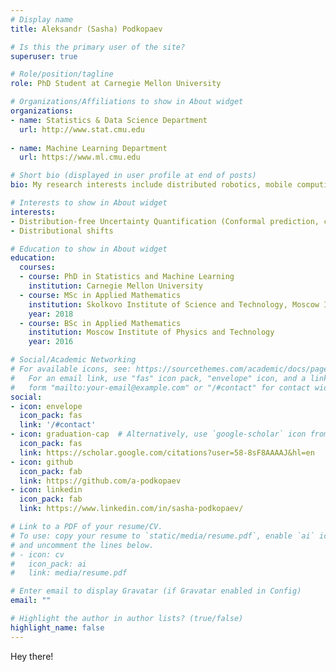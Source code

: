 ```yaml
---
# Display name
title: Aleksandr (Sasha) Podkopaev

# Is this the primary user of the site?
superuser: true

# Role/position/tagline
role: PhD Student at Carnegie Mellon University

# Organizations/Affiliations to show in About widget
organizations:
- name: Statistics & Data Science Department
  url: http://www.stat.cmu.edu
  
- name: Machine Learning Department
  url: https://www.ml.cmu.edu

# Short bio (displayed in user profile at end of posts)
bio: My research interests include distributed robotics, mobile computing and programmable matter.

# Interests to show in About widget
interests:
- Distribution-free Uncertainty Quantification (Conformal prediction, calibration)
- Distributional shifts

# Education to show in About widget
education:
  courses:
  - course: PhD in Statistics and Machine Learning
    institution: Carnegie Mellon University
  - course: MSc in Applied Mathematics
    institution: Skolkovo Institute of Science and Technology, Moscow Institute of Physics and Technology
    year: 2018
  - course: BSc in Applied Mathematics
    institution: Moscow Institute of Physics and Technology
    year: 2016

# Social/Academic Networking
# For available icons, see: https://sourcethemes.com/academic/docs/page-builder/#icons
#   For an email link, use "fas" icon pack, "envelope" icon, and a link in the
#   form "mailto:your-email@example.com" or "/#contact" for contact widget.
social:
- icon: envelope
  icon_pack: fas
  link: '/#contact'
- icon: graduation-cap  # Alternatively, use `google-scholar` icon from `ai` icon pack
  icon_pack: fas
  link: https://scholar.google.com/citations?user=58-8sF8AAAAJ&hl=en
- icon: github
  icon_pack: fab
  link: https://github.com/a-podkopaev
- icon: linkedin
  icon_pack: fab
  link: https://www.linkedin.com/in/sasha-podkopaev/

# Link to a PDF of your resume/CV.
# To use: copy your resume to `static/media/resume.pdf`, enable `ai` icons in `params.toml`, 
# and uncomment the lines below.
# - icon: cv
#   icon_pack: ai
#   link: media/resume.pdf

# Enter email to display Gravatar (if Gravatar enabled in Config)
email: ""

# Highlight the author in author lists? (true/false)
highlight_name: false
---
```


Hey there!

